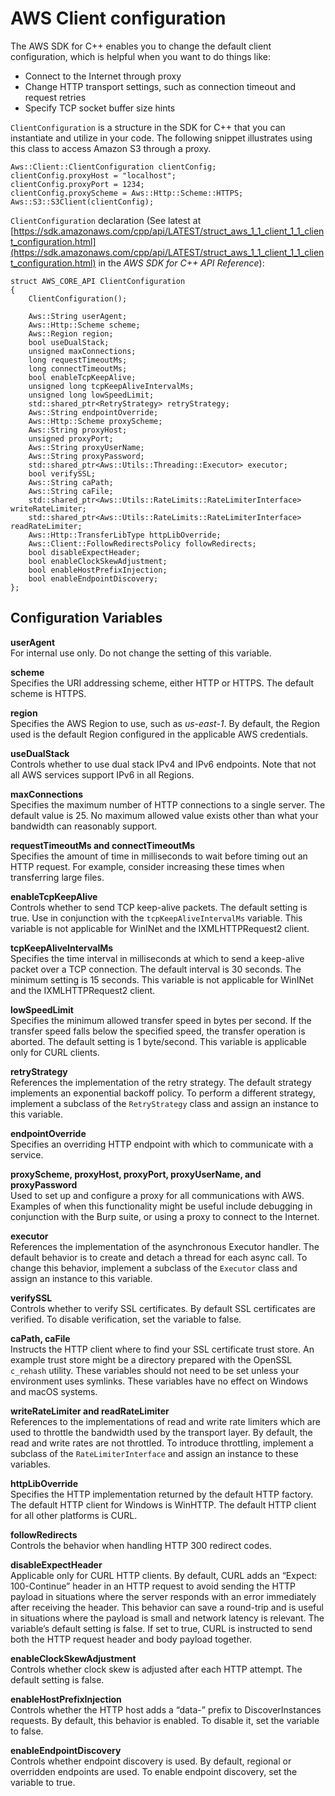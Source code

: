# AWS Client configuration<a name="client-config"></a>

The AWS SDK for C\+\+ enables you to change the default client configuration, which is helpful when you want to do things like:
+ Connect to the Internet through proxy
+ Change HTTP transport settings, such as connection timeout and request retries
+ Specify TCP socket buffer size hints

`ClientConfiguration` is a structure in the SDK for C\+\+ that you can instantiate and utilize in your code\. The following snippet illustrates using this class to access Amazon S3 through a proxy\.

```
Aws::Client::ClientConfiguration clientConfig;
clientConfig.proxyHost = "localhost";
clientConfig.proxyPort = 1234;
clientConfig.proxyScheme = Aws::Http::Scheme::HTTPS;
Aws::S3::S3Client(clientConfig);
```

 `ClientConfiguration` declaration \(See latest at [https://sdk.amazonaws.com/cpp/api/LATEST/struct_aws_1_1_client_1_1_client_configuration.html](https://sdk.amazonaws.com/cpp/api/LATEST/struct_aws_1_1_client_1_1_client_configuration.html) in the *AWS SDK for C\+\+ API Reference*\):

```
struct AWS_CORE_API ClientConfiguration
{
    ClientConfiguration();

    Aws::String userAgent;
    Aws::Http::Scheme scheme;
    Aws::Region region;
    bool useDualStack;
    unsigned maxConnections;
    long requestTimeoutMs;
    long connectTimeoutMs;
    bool enableTcpKeepAlive;
    unsigned long tcpKeepAliveIntervalMs;
    unsigned long lowSpeedLimit;
    std::shared_ptr<RetryStrategy> retryStrategy;
    Aws::String endpointOverride;
    Aws::Http::Scheme proxyScheme;
    Aws::String proxyHost;
    unsigned proxyPort;
    Aws::String proxyUserName;
    Aws::String proxyPassword;
    std::shared_ptr<Aws::Utils::Threading::Executor> executor;
    bool verifySSL;
    Aws::String caPath;
    Aws::String caFile;
    std::shared_ptr<Aws::Utils::RateLimits::RateLimiterInterface> writeRateLimiter;
    std::shared_ptr<Aws::Utils::RateLimits::RateLimiterInterface> readRateLimiter;
    Aws::Http::TransferLibType httpLibOverride;
    Aws::Client::FollowRedirectsPolicy followRedirects;
    bool disableExpectHeader;
    bool enableClockSkewAdjustment;
    bool enableHostPrefixInjection;
    bool enableEndpointDiscovery;
};
```

## Configuration Variables<a name="configuration-variables"></a>

**userAgent**  
For internal use only\. Do not change the setting of this variable\.

**scheme**  
Specifies the URI addressing scheme, either HTTP or HTTPS\. The default scheme is HTTPS\.

**region**  
Specifies the AWS Region to use, such as *us\-east\-1*\. By default, the Region used is the default Region configured in the applicable AWS credentials\.

**useDualStack**  
Controls whether to use dual stack IPv4 and IPv6 endpoints\. Note that not all AWS services support IPv6 in all Regions\.

**maxConnections**  
Specifies the maximum number of HTTP connections to a single server\. The default value is 25\. No maximum allowed value exists other than what your bandwidth can reasonably support\.

**requestTimeoutMs and connectTimeoutMs**  
Specifies the amount of time in milliseconds to wait before timing out an HTTP request\. For example, consider increasing these times when transferring large files\.

**enableTcpKeepAlive**  
Controls whether to send TCP keep\-alive packets\. The default setting is true\. Use in conjunction with the `tcpKeepAliveIntervalMs` variable\. This variable is not applicable for WinINet and the IXMLHTTPRequest2 client\.

**tcpKeepAliveIntervalMs**  
Specifies the time interval in milliseconds at which to send a keep\-alive packet over a TCP connection\. The default interval is 30 seconds\. The minimum setting is 15 seconds\. This variable is not applicable for WinINet and the IXMLHTTPRequest2 client\.

**lowSpeedLimit**  
Specifies the minimum allowed transfer speed in bytes per second\. If the transfer speed falls below the specified speed, the transfer operation is aborted\. The default setting is 1 byte/second\. This variable is applicable only for CURL clients\.

**retryStrategy**  
References the implementation of the retry strategy\. The default strategy implements an exponential backoff policy\. To perform a different strategy, implement a subclass of the `RetryStrategy` class and assign an instance to this variable\.

**endpointOverride**  
Specifies an overriding HTTP endpoint with which to communicate with a service\.

**proxyScheme, proxyHost, proxyPort, proxyUserName, and proxyPassword**  
Used to set up and configure a proxy for all communications with AWS\. Examples of when this functionality might be useful include debugging in conjunction with the Burp suite, or using a proxy to connect to the Internet\.

**executor**  
References the implementation of the asynchronous Executor handler\. The default behavior is to create and detach a thread for each async call\. To change this behavior, implement a subclass of the `Executor` class and assign an instance to this variable\.

**verifySSL**  
Controls whether to verify SSL certificates\. By default SSL certificates are verified\. To disable verification, set the variable to false\.

**caPath, caFile**  
Instructs the HTTP client where to find your SSL certificate trust store\. An example trust store might be a directory prepared with the OpenSSL `c_rehash` utility\. These variables should not need to be set unless your environment uses symlinks\. These variables have no effect on Windows and macOS systems\.

**writeRateLimiter and readRateLimiter**  
References to the implementations of read and write rate limiters which are used to throttle the bandwidth used by the transport layer\. By default, the read and write rates are not throttled\. To introduce throttling, implement a subclass of the `RateLimiterInterface` and assign an instance to these variables\.

**httpLibOverride**  
Specifies the HTTP implementation returned by the default HTTP factory\. The default HTTP client for Windows is WinHTTP\. The default HTTP client for all other platforms is CURL\.

**followRedirects**  
Controls the behavior when handling HTTP 300 redirect codes\.

**disableExpectHeader**  
Applicable only for CURL HTTP clients\. By default, CURL adds an “Expect: 100\-Continue” header in an HTTP request to avoid sending the HTTP payload in situations where the server responds with an error immediately after receiving the header\. This behavior can save a round\-trip and is useful in situations where the payload is small and network latency is relevant\. The variable’s default setting is false\. If set to true, CURL is instructed to send both the HTTP request header and body payload together\.

**enableClockSkewAdjustment**  
Controls whether clock skew is adjusted after each HTTP attempt\. The default setting is false\.

**enableHostPrefixInjection**  
Controls whether the HTTP host adds a “data\-” prefix to DiscoverInstances requests\. By default, this behavior is enabled\. To disable it, set the variable to false\.

**enableEndpointDiscovery**  
Controls whether endpoint discovery is used\. By default, regional or overridden endpoints are used\. To enable endpoint discovery, set the variable to true\.